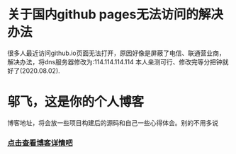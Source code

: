 # 关于国内github pages无法访问的解决办法
很多人最近访问github.io页面无法打开，原因好像是屏蔽了电信、联通营业商，解决办法，将dns服务器修改为:114.114.114.114
本人亲测可行、修改完等分把钟就好了(2020.08.02). 


# 邬飞，这是你的个人博客
博客地址，将会放一些项目构建后的源码和自己一些心得体会。别的不用多说

### [点击查看博客详情吧](https://wuufeii.github.io)

